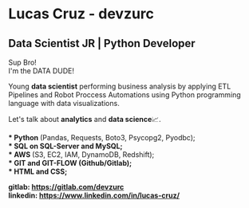 # Lucas Cruz - devzurc

## Data Scientist JR | Python Developer

<p>
  Sup Bro!<br>
  I'm the DATA DUDE!
</p>

<p>
  Young <b>data scientist</b> performing business analysis by applying ETL Pipelines and Robot Proccess Automations using Python programming language with data visualizations.
</p>

<p>
  Let's talk about <b>analytics</b> and <b>data science</b>📈.
</p>
<p>
  <b>* Python </b>(Pandas, Requests, Boto3, Psycopg2, Pyodbc);<br>
  <b>* SQL on SQL-Server and MySQL;</b><br>
  <b>* AWS </b>(S3, EC2, IAM, DynamoDB, Redshift);<br>
  <b>* GIT and GIT-FLOW (Github/Gitlab);<br>
  <b>* HTML and CSS;</b><br> 
</p>
  
<b>gitlab: https://gitlab.com/devzurc</b><br>
<b>linkedin: https://www.linkedin.com/in/lucas-cruz/</b>


  
  
